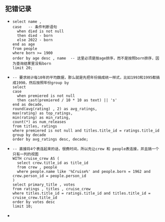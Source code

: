 ## 犯错记录

- ```
  select name , 
  case   -- 条件判断语句
    when died is not null
    then died - born
    else 2022 - born
  end as age
  from people
  where born >= 1900
  order by age desc , name  -- 这里必须是按age排序，而不是按照born排序，因为查询结果里没有born
  limit 20;
  ```

- ```
  -- 要求统计每10年的平均数据，那么就是先把年份搞成统一样式，比如1993和1995都搞成1990，然后按照年份group by
  select 
  case 
    when premiered is not null
    then cast(premiered / 10 * 10 as text) || 's'
  end as decade,
  round(avg(rating) , 2) as avg_ratings,
  max(rating) as top_ratings,
  min(rating) as min_rating,
  count(*) as num_releases
  from titles, ratings
  where premiered is not null and titles.title_id = ratings.title_id
  group by decade
  order by avg_ratings desc, decade;
  ```

- ```
  -- 直接将4个表连起来的话，很费时间，所以先让crew 和 people表连接，并且搞一个只有一列的视图
  WITH cruise_crew AS (
    select crew.title_id as title_id
    from crew , people
    where people.name like '%Cruise%' and people.born = 1962 and crew.person_id = people.person_id
  )
  select primary_title , votes
  from ratings , titles , cruise_crew
  where titles.title_id = ratings.title_id and titles.title_id = cruise_crew.title_id
  order by votes desc
  limit 10;
  ```

- 
